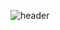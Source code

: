 ![header](https://capsule-render.vercel.app/api?type=Waving&text=Hello+I'M+EUNCHONG+KIM!&fontSize=30&fontAlign=10&fontColor=FFFFFF)
